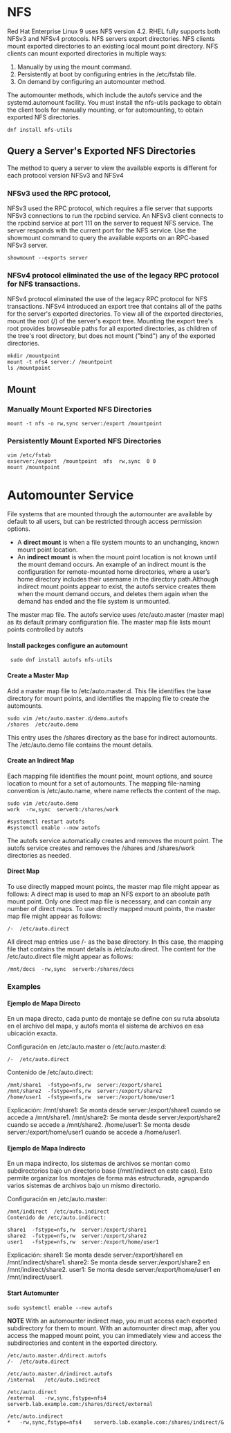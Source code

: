 

# NFS
Red Hat Enterprise Linux 9 uses NFS version 4.2. RHEL fully supports both NFSv3 and NFSv4 protocols.
NFS servers export directories. NFS clients mount exported directories to an existing local mount point directory. NFS clients can mount exported directories in multiple ways:

1. Manually by using the mount command.
2. Persistently at boot by configuring entries in the /etc/fstab file.
3. On demand by configuring an automounter method.

The automounter methods, which include the autofs service and the systemd.automount facility.
You must install the nfs-utils package to obtain the client tools for manually mounting, or for automounting, to obtain exported NFS directories.
````
dnf install nfs-utils
````
## Query a Server's Exported NFS Directories
The method to query a server to view the available exports is different for each protocol version NFSv3 and NFSv4

### NFSv3 used the RPC protocol,
NFSv3 used the RPC protocol, which requires a file server that supports NFSv3 connections to run the rpcbind service. 
An NFSv3 client connects to the rpcbind service at port 111 on the server to request NFS service.
The server responds with the current port for the NFS service. 
Use the showmount command to query the available exports on an RPC-based NFSv3 server.
````
showmount --exports server
````
### NFSv4 protocol eliminated the use of the legacy RPC protocol for NFS transactions.
NFSv4 protocol eliminated the use of the legacy RPC protocol for NFS transactions.
NFSv4 introduced an export tree that contains all of the paths for the server's exported directories. 
To view all of the exported directories, mount the root (/) of the server's export tree. Mounting the export tree's 
root provides browseable paths for all exported directories, as children of the tree's root directory, but does not mount ("bind") any of the exported directories.
````
mkdir /mountpoint
mount -t nfs4 server:/ /mountpoint
ls /mountpoint
````

## Mount

### Manually Mount Exported NFS Directories
````
mount -t nfs -o rw,sync server:/export /mountpoint
````

### Persistently Mount Exported NFS Directories
````
vim /etc/fstab
exserver:/export  /mountpoint  nfs  rw,sync  0 0
mount /mountpoint
````

# Automounter Service
File systems that are mounted through the automounter are available by default to all users, but can be restricted through access permission options.
- A **direct mount** is when a file system mounts to an unchanging, known mount point location.
- An **indirect mount** is when the mount point location is not known until the mount demand occurs. An example of an indirect mount is the configuration for remote-mounted home directories, where a user’s home directory includes their username in the directory path.Although indirect mount points appear to exist, the autofs service creates them when the mount demand occurs, and deletes them again when the demand has ended and the file system is unmounted.

The master map file. The autofs service uses /etc/auto.master (master map) as its default primary configuration file.
The master map file lists mount points controlled by autofs

####  Install packeges configure an automount 
````
 sudo dnf install autofs nfs-utils

````

#### Create a Master Map
Add a master map file to /etc/auto.master.d. This file identifies the base directory for mount points, and identifies the mapping file to create the automounts.
````
sudo vim /etc/auto.master.d/demo.autofs
/shares  /etc/auto.demo
````
This entry uses the /shares directory as the base for indirect automounts. The /etc/auto.demo file contains the mount details.

#### Create an Indirect Map
Each mapping file identifies the mount point, mount options, and source location to mount for a set of automounts.
The mapping file-naming convention is /etc/auto.name, where name reflects the content of the map.
````
sudo vim /etc/auto.demo
work  -rw,sync  serverb:/shares/work

#systemctl restart autofs
#systemctl enable --now autofs

````
The autofs service automatically creates and removes the mount point. The autofs service creates and removes the /shares and /shares/work directories as needed.

#### Direct Map
To use directly mapped mount points, the master map file might appear as follows:
A direct map is used to map an NFS export to an absolute path mount point. Only one direct map file is necessary, and can contain any number of direct maps.
To use directly mapped mount points, the master map file might appear as follows:

````
/-  /etc/auto.direct
````
All direct map entries use /- as the base directory. In this case, the mapping file that contains the mount details is /etc/auto.direct.
The content for the /etc/auto.direct file might appear as follows:
````
/mnt/docs  -rw,sync  serverb:/shares/docs
````
### Examples

#### Ejemplo de Mapa Directo
En un mapa directo, cada punto de montaje se define con su ruta absoluta en el archivo del mapa, y autofs monta el sistema de archivos en esa ubicación exacta.

Configuración en /etc/auto.master o /etc/auto.master.d:
````
/-  /etc/auto.direct
````
Contenido de /etc/auto.direct:
````
/mnt/share1  -fstype=nfs,rw  server:/export/share1
/mnt/share2  -fstype=nfs,rw  server:/export/share2
/home/user1  -fstype=nfs,rw  server:/export/home/user1
````
Explicación:
/mnt/share1: Se monta desde server:/export/share1 cuando se accede a /mnt/share1.
/mnt/share2: Se monta desde server:/export/share2 cuando se accede a /mnt/share2.
/home/user1: Se monta desde server:/export/home/user1 cuando se accede a /home/user1.


#### Ejemplo de Mapa Indirecto
En un mapa indirecto, los sistemas de archivos se montan como subdirectorios bajo un directorio base (/mnt/indirect en este caso). Esto permite organizar los montajes de forma más estructurada, agrupando varios sistemas de archivos bajo un mismo directorio.

Configuración en /etc/auto.master:
````
/mnt/indirect  /etc/auto.indirect
Contenido de /etc/auto.indirect:
````
````
share1  -fstype=nfs,rw  server:/export/share1
share2  -fstype=nfs,rw  server:/export/share2
user1   -fstype=nfs,rw  server:/export/home/user1
````
Explicación:
share1: Se monta desde server:/export/share1 en /mnt/indirect/share1.
share2: Se monta desde server:/export/share2 en /mnt/indirect/share2.
user1: Se monta desde server:/export/home/user1 en /mnt/indirect/user1.


#### Start Automunter
````
sudo systemctl enable --now autofs
````

**NOTE**
With an automounter indirect map, you must access each exported subdirectory for them to mount. With an automounter direct map, after you access the mapped mount point, you can immediately view and access the subdirectories and content in the exported directory.


````
/etc/auto.master.d/direct.autofs
/-	/etc/auto.direct

/etc/auto.master.d/indirect.autofs
/internal	/etc/auto.indirect

/etc/auto.direct
/external	-rw,sync,fstype=nfs4	serverb.lab.example.com:/shares/direct/external

/etc/auto.indirect
*	-rw,sync,fstype=nfs4	serverb.lab.example.com:/shares/indirect/&
````

